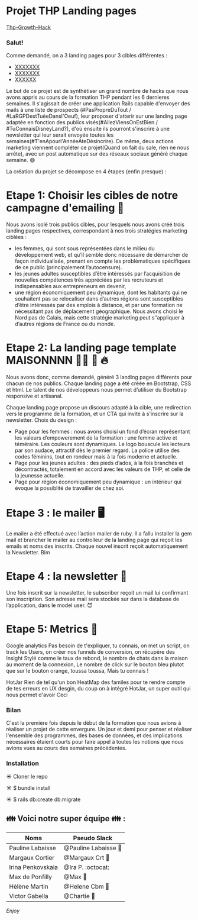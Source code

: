 # Projet THP Landing pages
 <a href="https://thp-growth-hack.herokuapp.com" target="_blank">Thp-Growth-Hack</a>

### Salut!

Comme demandé, on a 3 landing pages pour 3 cibles différentes : 
- <a href="https://thp-growth-hack.herokuapp.com" target="_blank">XXXXXXX</a>
- <a href="https://thp-growth-hack.herokuapp.com/hometwo/" target="_blank">XXXXXXX</a>
- <a href="https://thp-growth-hack.herokuapp.com/homethree/" target="_blank">XXXXXX</a>

Le but de ce projet est de synthétiser un grand nombre de hacks que nous avons appris au cours de la formation THP pendant les 6 dernieres semaines. 
Il s'agissait de créer une application Rails capable d'envoyer des mails à une liste de prospects (#PasPropreDuTout / #LaRGPDestTuéeDansl'Oeuf), leur proposer d'atterir sur une landing page adaptée en fonction des publics visés(#AllezViensOnEstBien / #TuConnaisDisneyLand?), d'où ensuite ils pourront s'inscrire à une newsletter qui leur serait envoyée toutes les semaines(#T'enApourl'AnnéeÀteDésincrire). 
De même, deux actions marketing viennent compléter ce projet(Quand on fait du sale, rien ne nous arrête), avec un post automatique sur des réseaux sociaux généré chaque semaine. 😅

La création du projet se décompose en 4 étapes (enfin presque) :

# Etape 1: Choisir les cibles de notre campagne d'emailing 🎯

Nous avons isolé trois publics cibles, pour lesquels nous avons créé trois landing pages respectives, correspondant à nos trois stratégies marketing ciblées : 
- les femmes, qui sont sous représentées dans le milieu du développement web, et qu’il semble donc nécessaire de démarcher de façon individualisée, prenant en compte les problématiques spécifiques de ce public (principalement l’autocensure).
- les jeunes adultes susceptibles d’être intéressés par l’acquisition de nouvelles compétences très appréciées par les recruteurs et indispensables aux entrepreneurs en devenir,
- une région économiquement peu dynamique, dont les habitants qui ne souhaitent pas se relocaliser dans d’autres régions sont susceptibles d’être intéressés par des emplois à distance, et par une formation ne nécessitant pas de déplacement géographique. Nous avons choisi le Nord pas de Calais, mais cette stratégie marketing peut s’’appliquer à d’autres régions de France ou du monde. 

# Etape 2: La landing page template MAISONNNN 👨‍💻  💪 🔥

Nous avons donc, comme demandé, généré 3 landing pages différents pour chacun de nos publics. Chaque landing page a été créée en Bootstrap, CSS et html. Le talent de nos développeurs nous permet d’utiliser du Bootstrap responsive et artisanal.

Chaque landing page propose un discours adapté à la cible, une redirection vers le programme de la formation, et un CTA qui invite à s'inscrire sur la newsletter.
Choix du design : 
- Page pour les femmes : nous avons choisi un fond d’écran représentant les valeurs d’empowerement de la formation : une femme active et téméraire. Les couleurs sont dynamiques. Le logo bouscule les lecteurs par son audace, attractif dès le premier regard. La police utilise des codes féminins,  tout en rondeur mais à la fois moderne et actuelle.
- Page pour les jeunes adultes : des pieds d’ados, à la fois branchés et décontractés, totalement en accord avec les valeurs de THP, et celle de la jeunesse actuelle.
- Page pour région économiquement peu dynamique : un intérieur qui évoque la possiblité de travailler de chez soi.

# Etape 3 : le mailer 🖥

Le mailer a été effectué avec l’action mailer de ruby. Il a fallu installer la gem mail et  brancher le mailer au controlleur de la landing page qui reçoit les emails et noms des inscrits. Chaque nouvel inscrit reçoit automatiquement la Newsletter. Bim

# Etape 4 : la newsletter 💌

Une fois inscrit sur la newsletter, le subscriber reçoit un mail lui confirmant son inscription. Son adresse mail sera stockée sur dans la database de l’application, dans le model user. 😈

# Etape 5: Metrics 🔁

Google analytics 
Pas besoin de t'expliquer, tu connais, on met un script, on track les Users, on créer nos funnels de conversion, on récupère des Insight Stylé comme le taux de rebond, le nombre de chats dans la maison au moment de la connexion, Le nombre de click sur le bouton bleu plutot que sur le bouton orange, toussa toussa, Mais tu connais !


HotJar
Rien de tel qu'un bon HeatMap des familes pour te rendre compte de tes erreurs en UX desgin, du coup on à intégré HotJar, un super outil qui nous permet d'avoir Ceci 

### Bilan

C'est la première fois depuis le début de la formation que nous avions à réaliser un projet de cette envergure. Un jour et demi pour penser et réaliser l'ensemble des programmes, des bases de données, et des implications nécessaires étaient courts pour faire appel à toutes les notions que nous avions vues au cours des semaines précédentes.

### Installation

☀️   Cloner le repo

☀️   $ bundle install

☀️   $ rails db:create db:migrate

## :family: Voici notre super équipe :family: :

Noms | Pseudo Slack
------------ | -------------
Pauline Labaisse | @Pauline Labaisse :baby_chick:
Margaux Cortier | @Margaux Crt :penguin:
Irina Penkovskaia | @Ira P. :octocat:
Max de Ponfilly | @Max :tiger:
Hélène Martin | @Helene Cbm :panda_face:
Victor Gabella | @Chartie :bear:

*Enjoy*
